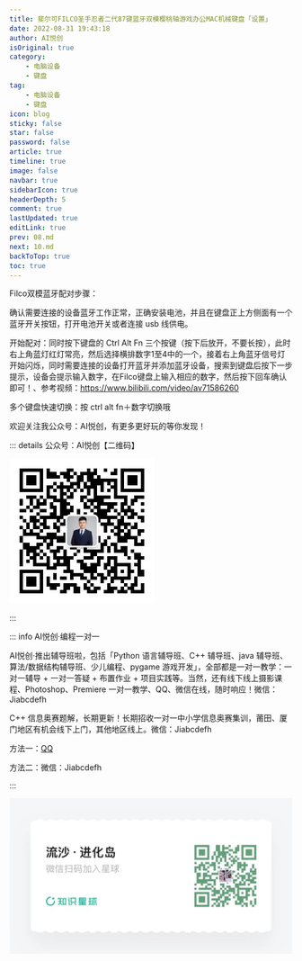 ```yaml
---
title: 斐尔可FILCO圣手忍者二代87键蓝牙双模樱桃轴游戏办公MAC机械键盘「设置」
date: 2022-08-31 19:43:18
author: AI悦创
isOriginal: true
category: 
    - 电脑设备
    - 键盘
tag:
    - 电脑设备
    - 键盘
icon: blog
sticky: false
star: false
password: false
article: true
timeline: true
image: false
navbar: true
sidebarIcon: true
headerDepth: 5
comment: true
lastUpdated: true
editLink: true
prev: 08.md
next: 10.md
backToTop: true
toc: true
---
```


Filco双模蓝牙配对步骤：

确认需要连接的设备蓝牙工作正常，正确安装电池，并且在键盘正上方侧面有一个蓝牙开关按钮，打开电池开关或者连接 usb 线供电。

开始配对：同时按下键盘的 Ctrl Alt Fn 三个按键（按下后放开，不要长按），此时右上角蓝灯红灯常亮，然后选择横排数字1至4中的一个，接着右上角蓝牙信号灯开始闪烁，同时需要连接的设备打开蓝牙并添加蓝牙设备，搜索到键盘后按下一步提示，设备会提示输入数字，在Filco键盘上输入相应的数字，然后按下回车确认即可！、参考视频：https://www.bilibili.com/video/av71586260

多个键盘快速切换：按 ctrl alt fn＋数字切换哦



欢迎关注我公众号：AI悦创，有更多更好玩的等你发现！

::: details 公众号：AI悦创【二维码】

![](/gzh.jpg)

:::

::: info AI悦创·编程一对一

AI悦创·推出辅导班啦，包括「Python 语言辅导班、C++ 辅导班、java 辅导班、算法/数据结构辅导班、少儿编程、pygame 游戏开发」，全部都是一对一教学：一对一辅导 + 一对一答疑 + 布置作业 + 项目实践等。当然，还有线下线上摄影课程、Photoshop、Premiere 一对一教学、QQ、微信在线，随时响应！微信：Jiabcdefh

C++ 信息奥赛题解，长期更新！长期招收一对一中小学信息奥赛集训，莆田、厦门地区有机会线下上门，其他地区线上。微信：Jiabcdefh

方法一：[QQ](http://wpa.qq.com/msgrd?v=3&uin=1432803776&site=qq&menu=yes)

方法二：微信：Jiabcdefh

:::

![](/zsxq.jpg)
